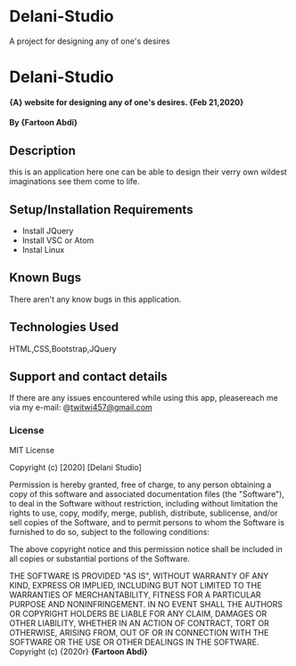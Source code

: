 # Delani-Studio
A project for designing any of one's desires
# Delani-Studio
#### {A} website for designing any of one's desires. {Feb 21,2020}
#### By **{Fartoon Abdi}**
## Description
this is an application here one can be able to design their verry own wildest imaginations see them come to life.
## Setup/Installation Requirements
* Install JQuery
* Install VSC or Atom
* Instal Linux
## Known Bugs
There aren't any know bugs in this application.
## Technologies Used
HTML,CSS,Bootstrap,JQuery
## Support and contact details
If there are any issues encountered while using this app, pleasereach me via my e-mail: @twitwi457@gmail.com 
### License
MIT License

Copyright (c) [2020] [Delani Studio]

Permission is hereby granted, free of charge, to any person obtaining a copy
of this software and associated documentation files (the "Software"), to deal
in the Software without restriction, including without limitation the rights
to use, copy, modify, merge, publish, distribute, sublicense, and/or sell
copies of the Software, and to permit persons to whom the Software is
furnished to do so, subject to the following conditions:

The above copyright notice and this permission notice shall be included in all
copies or substantial portions of the Software.

THE SOFTWARE IS PROVIDED "AS IS", WITHOUT WARRANTY OF ANY KIND, EXPRESS OR
IMPLIED, INCLUDING BUT NOT LIMITED TO THE WARRANTIES OF MERCHANTABILITY,
FITNESS FOR A PARTICULAR PURPOSE AND NONINFRINGEMENT. IN NO EVENT SHALL THE
AUTHORS OR COPYRIGHT HOLDERS BE LIABLE FOR ANY CLAIM, DAMAGES OR OTHER
LIABILITY, WHETHER IN AN ACTION OF CONTRACT, TORT OR OTHERWISE, ARISING FROM,
OUT OF OR IN CONNECTION WITH THE SOFTWARE OR THE USE OR OTHER DEALINGS IN THE
SOFTWARE.
Copyright (c) {2020r} **{Fartoon Abdi}**
  
